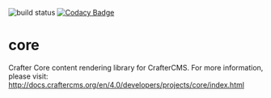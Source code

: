 ![build status](https://travis-ci.org/craftercms/core.svg?branch=develop)
[![Codacy Badge](https://app.codacy.com/project/badge/Grade/9b7269414910489a8be7afc7c60b2536)](https://www.codacy.com/gh/craftercms/core/dashboard?utm_source=github.com&amp;utm_medium=referral&amp;utm_content=craftercms/core&amp;utm_campaign=Badge_Grade)

core
====

Crafter Core content rendering library for CrafterCMS. For more information, please visit: http://docs.craftercms.org/en/4.0/developers/projects/core/index.html

